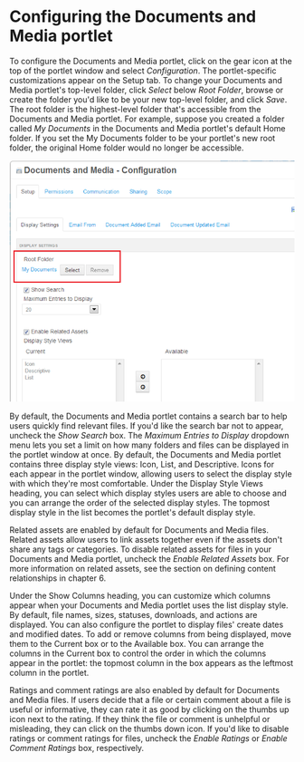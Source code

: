 # Configuring the Documents and Media portlet [](id=configuring-the-documents-and-media-portlet)

To configure the Documents and Media portlet, click on the gear icon at the top
of the portlet window and select *Configuration*. The portlet-specific
customizations appear on the Setup tab. To change your Documents and Media
portlet's top-level folder, click *Select* below *Root Folder*, browse or create
the folder you'd like to be your new top-level folder, and click *Save*. The
root folder is the highest-level folder that's accessible from the Documents and
Media portlet. For example, suppose you created a folder called *My Documents*
in the Documents and Media portlet's default Home folder. If you set the My
Documents folder to be your portlet's new root folder, the original Home folder
would no longer be accessible.

![Figure 5.9: To make portlet-specific configurations for Documents and Media, click on the gear icon at the top of the portlet window and select *Configuration*.](../../images/docs-and-media-portlet-config.png)

By default, the Documents and Media portlet contains a search bar to help users
quickly find relevant files. If you'd like the search bar not to appear, uncheck
the *Show Search* box. The *Maximum Entries to Display* dropdown menu lets you
set a limit on how many folders and files can be displayed in the portlet window
at once. By default, the Documents and Media portlet contains three display
style views: Icon, List, and Descriptive. Icons for each appear in the portlet
window, allowing users to select the display style with which they're most
comfortable. Under the Display Style Views heading, you can select which display
styles users are able to choose and you can arrange the order of the selected
display styles. The topmost display style in the list becomes the portlet's
default display style.

Related assets are enabled by default for Documents and Media files. Related
assets allow users to link assets together even if the assets don't share any
tags or categories. To disable related assets for files in your Documents and
Media portlet, uncheck the *Enable Related Assets* box. For more information on
related assets, see the section on defining content relationships in chapter 6.

Under the Show Columns heading, you can customize which columns appear when your
Documents and Media portlet uses the list display style. By default, file names,
sizes, statuses, downloads, and actions are displayed. You can also configure
the portlet to display files' create dates and modified dates. To add or remove
columns from being displayed, move them to the Current box or to the Available
box. You can arrange the columns in the Current box to control the order in
which the columns appear in the portlet: the topmost column in the box appears
as the leftmost column in the portlet.

Ratings and comment ratings are also enabled by default for Documents and Media
files. If users decide that a file or certain comment about a file is useful or
informative, they can rate it as good by clicking on the thumbs up icon next to
the rating. If they think the file or comment is unhelpful or misleading, they
can click on the thumbs down icon. If you'd like to disable ratings or comment
ratings for files, uncheck the *Enable Ratings* or *Enable Comment Ratings*
box, respectively.
